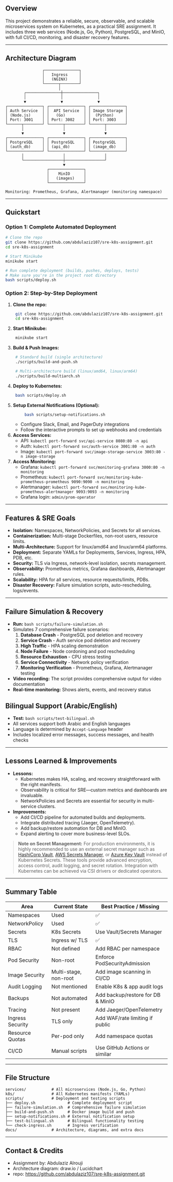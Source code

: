 
## Overview
This project demonstrates a reliable, secure, observable, and scalable microservices system on Kubernetes, as a practical SRE assignment. It includes three web services (Node.js, Go, Python), PostgreSQL, and MinIO, with full CI/CD, monitoring, and disaster recovery features.

---

## Architecture Diagram
```
                ┌───────────────┐
                │   Ingress     │
                │   (NGINX)     │
                └──────┬────────┘
                       │
        ┌───────────────┼───────────────┐
        │               │               │
        ▼               ▼               ▼
┌───────────────┐ ┌───────────────┐ ┌───────────────┐
│ Auth Service  │ │  API Service  │ │ Image Storage │
│ (Node.js)     │ │   (Go)        │ │  (Python)     │
│ Port: 3001    │ │ Port: 3002    │ │ Port: 3003    │
└──────┬────────┘ └──────┬────────┘ └──────┬────────┘
       │                 │                 │
       ▼                 ▼                 ▼
┌───────────────┐ ┌───────────────┐ ┌───────────────┐
│ PostgreSQL    │ │ PostgreSQL    │ │ PostgreSQL    │
│ (auth_db)     │ │ (api_db)      │ │ (image_db)    │
└───────────────┘ └───────────────┘ └───────────────┘
       │                 │                 │
       └─────────────────┼─────────────────┘
                         ▼
                  ┌───────────────┐
                  │    MinIO      │
                  │   (images)    │
                  └───────────────┘

Monitoring: Prometheus, Grafana, Alertmanager (monitoring namespace)
```

---

## Quickstart

### **Option 1: Complete Automated Deployment**
```sh
# Clone the repo
git clone https://github.com/abdulaziz107/sre-k8s-assignment.git
cd sre-k8s-assignment

# Start Minikube
minikube start

# Run complete deployment (builds, pushes, deploys, tests)
# Make sure you're in the project root directory
bash scripts/deploy.sh
```

### **Option 2: Step-by-Step Deployment**
1. **Clone the repo:**
   ```sh
    git clone https://github.com/abdulaziz107/sre-k8s-assignment.git
    cd sre-k8s-assignment
    ```
2. **Start Minikube:**
   ```sh
    minikube start
    ```
3. **Build & Push Images:**
   ```sh
    # Standard build (single architecture)
    ./scripts/build-and-push.sh

    # Multi-architecture build (linux/amd64, linux/arm64)
    ./scripts/build-multiarch.sh
    ```
4. **Deploy to Kubernetes:**
   ```sh
    bash scripts/deploy.sh
    ```
5. **Setup External Notifications (Optional):**
   ```sh
        bash scripts/setup-notifications.sh
   ```
   - Configure Slack, Email, and PagerDuty integrations
   - Follow the interactive prompts to set up webhooks and credentials
6. **Access Services:**
   - API: `kubectl port-forward svc/api-service 8080:80 -n api`
   - Auth: `kubectl port-forward svc/auth-service 3001:80 -n auth`
   - Image: `kubectl port-forward svc/image-storage-service 3003:80 -n image-storage`
7. **Access Monitoring:**
   - Grafana: `kubectl port-forward svc/monitoring-grafana 3000:80 -n monitoring`
   - Prometheus: `kubectl port-forward svc/monitoring-kube-prometheus-prometheus 9090:9090 -n monitoring`
   - Alertmanager: `kubectl port-forward svc/monitoring-kube-prometheus-alertmanager 9093:9093 -n monitoring`
   - Grafana login: `admin/prom-operator`

---

## Features & SRE Goals
- **Isolation:** Namespaces, NetworkPolicies, and Secrets for all services.
- **Containerization:** Multi-stage Dockerfiles, non-root users, resource limits.
- **Multi-Architecture:** Support for linux/amd64 and linux/arm64 platforms.
- **Deployment:** Separate YAMLs for Deployments, Services, Ingress, HPA, PDB, etc.
- **Security:** TLS via Ingress, network-level isolation, secrets management.
- **Observability:** Prometheus metrics, Grafana dashboards, Alertmanager rules.
- **Scalability:** HPA for all services, resource requests/limits, PDBs.
- **Disaster Recovery:** Failure simulation scripts, auto-rescheduling, logs/events.

---

## Failure Simulation & Recovery
- **Run:** `bash scripts/failure-simulation.sh`
- Simulates 7 comprehensive failure scenarios:
  1. **Database Crash** - PostgreSQL pod deletion and recovery
  2. **Service Crash** - Auth service pod deletion and recovery
  3. **High Traffic** - HPA scaling demonstration
  4. **Node Failure** - Node cordoning and pod rescheduling
  5. **Resource Exhaustion** - CPU stress testing
  6. **Service Connectivity** - Network policy verification
  7. **Monitoring Verification** - Prometheus, Grafana, Alertmanager testing
- **Video recording:** The script provides comprehensive output for video documentation
- **Real-time monitoring:** Shows alerts, events, and recovery status

## Bilingual Support (Arabic/English)
- **Test:** `bash scripts/test-bilingual.sh`
- All services support both Arabic and English languages
- Language is determined by `Accept-Language` header
- Includes localized error messages, success messages, and health checks

---

## Lessons Learned & Improvements
- **Lessons:**
  - Kubernetes makes HA, scaling, and recovery straightforward with the right manifests.
  - Observability is critical for SRE—custom metrics and dashboards are invaluable.
  - NetworkPolicies and Secrets are essential for security in multi-service clusters.
- **Improvements:**
  - Add CI/CD pipeline for automated builds and deployments.
  - Integrate distributed tracing (Jaeger, OpenTelemetry).
  - Add backup/restore automation for DB and MinIO.
  - Expand alerting to cover more business-level SLOs.

> **Note on Secret Management:**
> For production environments, it is highly recommended to use an external secret manager such as [HashiCorp Vault](https://www.vaultproject.io/), [AWS Secrets Manager](https://aws.amazon.com/secrets-manager/), or [Azure Key Vault](https://azure.microsoft.com/en-us/products/key-vault/) instead of Kubernetes Secrets. These tools provide advanced encryption, access control, audit logging, and secret rotation. Integration with Kubernetes can be achieved via CSI drivers or dedicated operators.

---

## Summary Table

| Area                | Current State         | Best Practice / Missing                |
|---------------------|----------------------|----------------------------------------|
| Namespaces          | Used                 | ✅                                     |
| NetworkPolicy       | Used                 | ✅                                     |
| Secrets             | K8s Secrets          | Use Vault/Secrets Manager              |
| TLS                 | Ingress w/ TLS       | ✅                                     |
| RBAC                | Not defined          | Add RBAC per namespace                 |
| Pod Security        | Non-root             | Enforce PodSecurityAdmission           |
| Image Security      | Multi-stage, non-root| Add image scanning in CI/CD            |
| Audit Logging       | Not mentioned        | Enable K8s & app audit logs            |
| Backups             | Not automated        | Add backup/restore for DB & MinIO      |
| Tracing             | Not present          | Add Jaeger/OpenTelemetry               |
| Ingress Security    | TLS only             | Add WAF/rate limiting if public        |
| Resource Quotas     | Per-pod only         | Add namespace quotas                   |
| CI/CD               | Manual scripts       | Use GitHub Actions or similar          |

---

## File Structure
```
services/           # All microservices (Node.js, Go, Python)
k8s/                # All Kubernetes manifests (YAMLs)
scripts/            # Deployment and testing scripts
├── deploy.sh              # Complete deployment script
├── failure-simulation.sh  # Comprehensive failure simulation
├── build-and-push.sh      # Docker image build and push
├── setup-notifications.sh # External notification setup
├── test-bilingual.sh      # Bilingual functionality testing
└── check-ingress.sh       # Ingress verification
docs/               # Architecture, diagrams, and extra docs
```

---

## Contact & Credits
- Assignment by: Abdulaziz Alrouji
- Architecture diagram: draw.io / Lucidchart
- repo: https://github.com/abdulaziz107/sre-k8s-assignment.git

